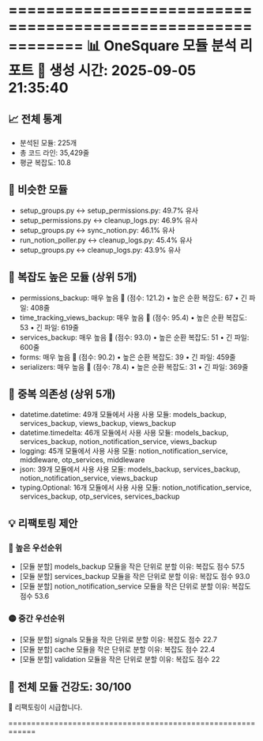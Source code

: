 
============================================================
📊 OneSquare 모듈 분석 리포트
📅 생성 시간: 2025-09-05 21:35:40
============================================================

## 📈 전체 통계
- 분석된 모듈: 225개
- 총 코드 라인: 35,429줄
- 평균 복잡도: 10.8

## 🔄 비슷한 모듈
- setup_groups.py ↔ setup_permissions.py: 49.7% 유사
- setup_permissions.py ↔ cleanup_logs.py: 46.9% 유사
- setup_groups.py ↔ sync_notion.py: 46.1% 유사
- run_notion_poller.py ↔ cleanup_logs.py: 45.4% 유사
- setup_groups.py ↔ cleanup_logs.py: 43.9% 유사

## 🔴 복잡도 높은 모듈 (상위 5개)
- permissions_backup: 매우 높음 🔴 (점수: 121.2)
  • 높은 순환 복잡도: 67
  • 긴 파일: 408줄
- time_tracking_views_backup: 매우 높음 🔴 (점수: 95.4)
  • 높은 순환 복잡도: 53
  • 긴 파일: 619줄
- services_backup: 매우 높음 🔴 (점수: 93.0)
  • 높은 순환 복잡도: 51
  • 긴 파일: 600줄
- forms: 매우 높음 🔴 (점수: 90.2)
  • 높은 순환 복잡도: 39
  • 긴 파일: 459줄
- serializers: 매우 높음 🔴 (점수: 78.4)
  • 높은 순환 복잡도: 31
  • 긴 파일: 369줄

## 🔗 중복 의존성 (상위 5개)
- datetime.datetime: 49개 모듈에서 사용
  사용 모듈: models_backup, services_backup, views_backup, views_backup
- datetime.timedelta: 46개 모듈에서 사용
  사용 모듈: models_backup, services_backup, notion_notification_service, views_backup
- logging: 45개 모듈에서 사용
  사용 모듈: notion_notification_service, middleware, otp_services, middleware
- json: 39개 모듈에서 사용
  사용 모듈: models_backup, services_backup, notion_notification_service, views_backup
- typing.Optional: 16개 모듈에서 사용
  사용 모듈: notion_notification_service, services_backup, otp_services, services_backup

## 💡 리팩토링 제안

### 🔴 높은 우선순위
- [모듈 분할] models_backup 모듈을 작은 단위로 분할
  이유: 복잡도 점수 57.5
- [모듈 분할] services_backup 모듈을 작은 단위로 분할
  이유: 복잡도 점수 93.0
- [모듈 분할] notion_notification_service 모듈을 작은 단위로 분할
  이유: 복잡도 점수 53.6

### 🟡 중간 우선순위
- [모듈 분할] signals 모듈을 작은 단위로 분할
  이유: 복잡도 점수 22.7
- [모듈 분할] cache 모듈을 작은 단위로 분할
  이유: 복잡도 점수 22.4
- [모듈 분할] validation 모듈을 작은 단위로 분할
  이유: 복잡도 점수 22

## 🏥 전체 모듈 건강도: 30/100
🔴 리팩토링이 시급합니다.

============================================================